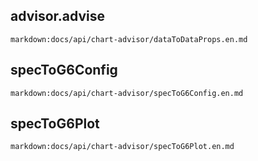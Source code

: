 ## advisor.advise
`markdown:docs/api/chart-advisor/dataToDataProps.en.md`

## specToG6Config
`markdown:docs/api/chart-advisor/specToG6Config.en.md`

## specToG6Plot
`markdown:docs/api/chart-advisor/specToG6Plot.en.md`
